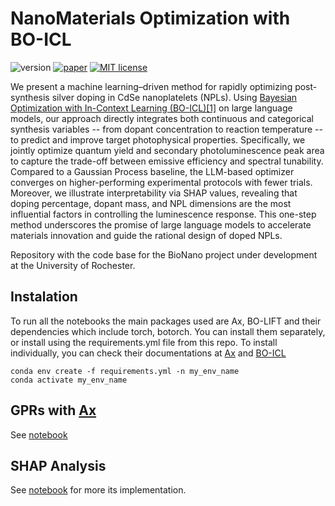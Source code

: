 # NanoMaterials Optimization with BO-ICL
![version](https://img.shields.io/badge/version-0.0.1-brightgreen)
[![paper](https://img.shields.io/badge/paper-arXiv-red)]()
[![MIT license](https://img.shields.io/badge/License-MIT-blue.svg)](https://lbesson.mit-license.org/)

We present a machine learning–driven method for rapidly optimizing post-synthesis silver doping in CdSe nanoplatelets (NPLs). Using [Bayesian Optimization with In-Context Learning (BO-ICL)](https://github.com/ur-whitelab/BO-LIFT)[[1]](#1) on large language models, our approach directly integrates both continuous and categorical synthesis variables -- from dopant concentration to reaction temperature -- to predict and improve target photophysical properties. Specifically, we jointly optimize quantum yield and secondary photoluminescence peak area to capture the trade-off between emissive efficiency and spectral tunability. Compared to a Gaussian Process baseline, the LLM-based optimizer converges on higher-performing experimental protocols with fewer trials. Moreover, we illustrate interpretability via SHAP values, revealing that doping percentage, dopant mass, and NPL dimensions are the most influential factors in controlling the luminescence response. This one-step method underscores the promise of large language models to accelerate materials innovation and guide the rational design of doped NPLs.


Repository with the code base for the BioNano project under development at the University of Rochester.

## Instalation
To run all the notebooks the main packages used are Ax, BO-LIFT and their dependencies which include torch, botorch.
You can install them separately, or install using the requirements.yml file from this repo. To install individually, you can check their documentations at [Ax](ax.dev) and [BO-ICL](https://github.com/ur-whitelab/BO-LIFT)

```
conda env create -f requirements.yml -n my_env_name
conda activate my_env_name
```


## GPRs with [Ax](https://ax.dev)
See [notebook](https://github.com/maykcaldas/BioNano-DOE/blob/main/AgML/BOOptimizationwAx.ipynb)
## SHAP Analysis
See [notebook](https://github.com/maykcaldas/BioNano-DOE/blob/main/AgML/Interpretability%26Promptseval.ipynb) for more its implementation. 
